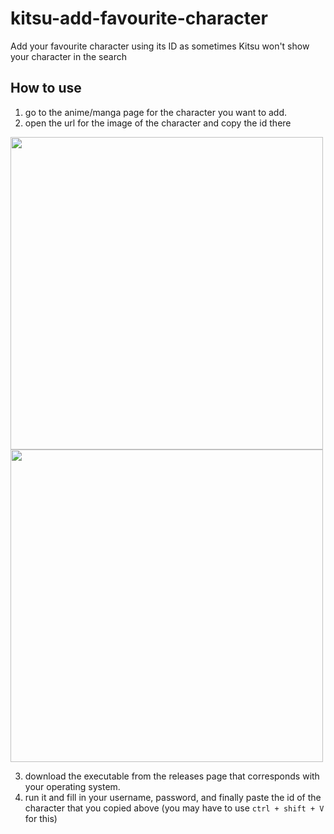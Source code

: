 # kitsu-add-favourite-character
Add your favourite character using its ID as sometimes Kitsu won't show your character in the search

## How to use

1. go to the anime/manga page for the character you want to add.
2. open the url for the image of the character and copy the id there

<img src="https://user-images.githubusercontent.com/16106839/156947591-c88f0097-e638-4027-ac0b-66137d29b055.png" alt="" width="500px" />
<img src="https://user-images.githubusercontent.com/16106839/156947621-815b3865-b0c0-4ad3-adc5-baad35679ea7.png" alt="" width="500px" />

3. download the executable from the releases page that corresponds with your operating system.
4. run it and fill in your username, password, and finally paste the id of the character that you copied above (you may have to use `ctrl + shift + V` for this)
